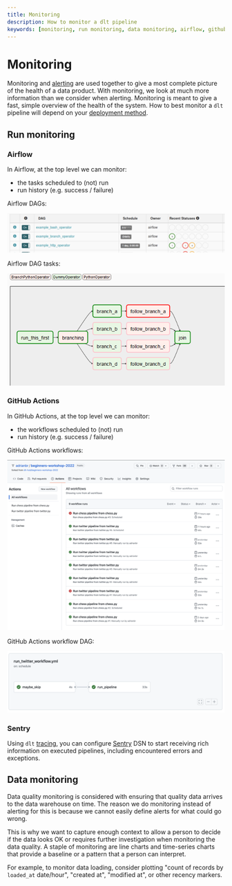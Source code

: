 ```yaml
---
title: Monitoring
description: How to monitor a dlt pipeline
keywords: [monitoring, run monitoring, data monitoring, airflow, github actions]
---
```


# Monitoring

Monitoring and [alerting](alerting.md) are used together to give a most complete picture of the health of a data product. With monitoring, we look at much more information than we consider when alerting. Monitoring is meant to give a fast, simple overview of the health of the system. How to best monitor a `dlt` pipeline will depend on your [deployment method](deploying.md).

## Run monitoring

### Airflow

In Airflow, at the top level we can monitor:
- the tasks scheduled to (not) run
- run history (e.g. success / failure)

Airflow DAGs:

![Airflow DAGs](images/airflow_dags.png)

Airflow DAG tasks:

![Airflow DAG tasks](images/airflow_dag_tasks.png)

### GitHub Actions

In GitHub Actions, at the top level we can monitor:
- the workflows scheduled to (not) run
- run history (e.g. success / failure)

GitHub Actions workflows:

![GitHub Actions workflows](images/github_actions_workflows.png)

GitHub Actions workflow DAG:

![GitHub Actions workflow DAG](images/github_actions_workflow_dag.png)

### Sentry

Using `dlt` [tracing](reference/tracing.md), you can configure [Sentry](https://sentry.io) DSN to start receiving rich information on executed pipelines, including encountered errors and exceptions.

## Data monitoring

Data quality monitoring is considered with ensuring that quality data arrives to the data warehouse on time. The reason we do monitoring instead of alerting for this is because we cannot easily define alerts for what could go wrong.

This is why we want to capture enough context to allow a person to decide if the data looks OK or requires further investigation when monitoring the data quality. A staple of monitoring are line charts and time-series charts that provide a baseline or a pattern that a person can interpret.

For example, to monitor data loading, consider plotting "count of records by `loaded_at` date/hour", "created at", "modified at", or other recency markers.